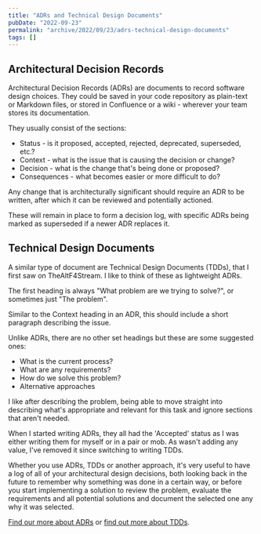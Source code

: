 ```yaml
---
title: "ADRs and Technical Design Documents"
pubDate: "2022-09-23"
permalink: "archive/2022/09/23/adrs-technical-design-documents"
tags: []
---
```


## Architectural Decision Records

Architectural Decision Records (ADRs) are documents to record software design choices. They could be saved in your code repository as plain-text or Markdown files, or stored in Confluence or a wiki - wherever your team stores its documentation.

They usually consist of the sections:

* Status - is it proposed, accepted, rejected, deprecated, superseded, etc.?
* Context - what is the issue that is causing the decision or change?
* Decision - what is the change that's being done or proposed?
* Consequences - what becomes easier or more difficult to do?

Any change that is architecturally significant should require an ADR to be written, after which it can be reviewed and potentially actioned.

These will remain in place to form a decision log, with specific ADRs being marked as superseded if a newer ADR replaces it.

## Technical Design Documents

A similar type of document are Technical Design Documents (TDDs), that I first saw on TheAltF4Stream. I like to think of these as lightweight ADRs.

The first heading is always "What problem are we trying to solve?", or sometimes just "The problem".

Similar to the Context heading in an ADR, this should include a short paragraph describing the issue.

Unlike ADRs, there are no other set headings but these are some suggested ones:

-  What is the current process?
-  What are any requirements?
-  How do we solve this problem?
-  Alternative approaches

I like after describing the problem, being able to move straight into describing what's appropriate and relevant for this task and ignore sections that aren't needed.

When I started writing ADRs, they all had the 'Accepted' status as I was either writing them for myself or in a pair or mob. As wasn't adding any value, I've removed it since switching to writing TDDs.

Whether you use ADRs, TDDs or another approach, it's very useful to have a log of all of your architectural design decisions, both looking back in the future to remember why something was done in a certain way, or before you start implementing a solution to review the problem, evaluate the requirements and all potential solutions and document the selected one any why it was selected.

[Find our more about ADRs](https://adr.github.io) or [find out more about TDDs](https://altf4.wiki/t/how-do-i-write-a-tdd/21).
